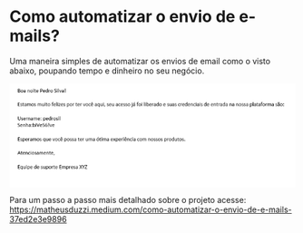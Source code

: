 # Como automatizar o envio de e-mails?

 Uma maneira simples de automatizar os envios de email como o visto abaixo, poupando tempo e dinheiro no seu negócio.

<img src="https://github.com/matheusduzzi/email_automation/blob/main/email.png" align="center">

 
 Para um passo a passo mais detalhado sobre o projeto acesse: https://matheusduzzi.medium.com/como-automatizar-o-envio-de-e-mails-37ed2e3e9896
